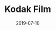 ---
title: Kodak Film
date: 2019-07-10
path: /film-kodak
category: Film
hashtags:
    - kodak
    - kodakfilm
    - kodakfilm35mm
    - kodaklosers
---